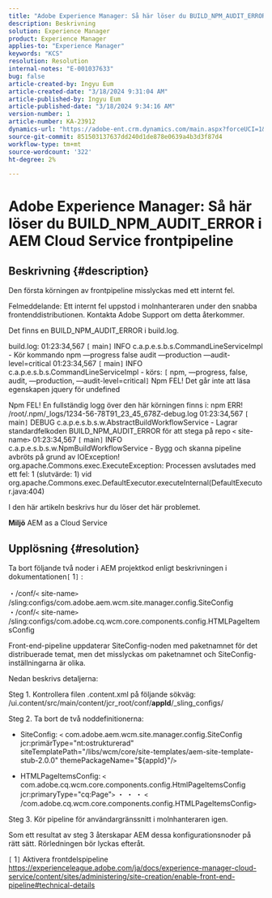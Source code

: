 ```yaml
---
title: "Adobe Experience Manager: Så här löser du BUILD_NPM_AUDIT_ERROR i AEM Cloud Service Front-end Pipeline"
description: Beskrivning
solution: Experience Manager
product: Experience Manager
applies-to: "Experience Manager"
keywords: "KCS"
resolution: Resolution
internal-notes: "E-001037633"
bug: false
article-created-by: Ingyu Eum
article-created-date: "3/18/2024 9:31:04 AM"
article-published-by: Ingyu Eum
article-published-date: "3/18/2024 9:34:16 AM"
version-number: 1
article-number: KA-23912
dynamics-url: "https://adobe-ent.crm.dynamics.com/main.aspx?forceUCI=1&pagetype=entityrecord&etn=knowledgearticle&id=ed0d093c-0ae5-ee11-904d-6045bd006704"
source-git-commit: 851503137637dd240d1de878e0639a4b3d3f87d4
workflow-type: tm+mt
source-wordcount: '322'
ht-degree: 2%

---
```


# Adobe Experience Manager: Så här löser du BUILD_NPM_AUDIT_ERROR i AEM Cloud Service frontpipeline

## Beskrivning {#description}


Den första körningen av frontpipeline misslyckas med ett internt fel.

Felmeddelande: Ett internt fel uppstod i molnhanteraren under den snabba frontenddistributionen. Kontakta Adobe Support om detta återkommer.

Det finns en BUILD_NPM_AUDIT_ERROR i build.log.

build.log: 01:23:34,567 `[` main`]`  INFO c.a.p.e.s.b.s.CommandLineServiceImpl - Kör kommando npm —progress false audit —production —audit-level=critical 01:23:34,567 `[` main`]`  INFO c.a.p.e.s.b.s.CommandLineServiceImpl - körs: `[` npm, —progress, false, audit, —production, —audit-level=critical`]`
Npm FEL! Det går inte att läsa egenskapen jquery för undefined

Npm FEL! En fullständig logg över den här körningen finns i: npm ERR! /root/.npm/_logs/1234-56-78T91_23_45_678Z-debug.log 01:23:34,567 `[` main`]`  DEBUG c.a.p.e.s.b.s.w.AbstractBuildWorkflowService - Lagrar standardfelkoden BUILD_NPM_AUDIT_ERROR för att stega på repo `<` site-name`>`
01:23:34,567 `[` main`]`  INFO c.a.p.e.s.b.s.w.NpmBuildWorkflowService - Bygg och skanna pipeline avbröts på grund av IOException!
org.apache.Commons.exec.ExecuteException: Processen avslutades med ett fel: 1 (slutvärde: 1) vid org.apache.Commons.exec.DefaultExecutor.executeInternal(DefaultExecutor.java:404)

I den här artikeln beskrivs hur du löser det här problemet.

<b>Miljö</b>
AEM as a Cloud Service


## Upplösning {#resolution}


Ta bort följande två noder i AEM projektkod enligt beskrivningen i dokumentationen`[` 1`]` :

・/conf/`<` site-name`>` /sling:configs/com.adobe.aem.wcm.site.manager.config.SiteConfig ・/conf/`<` site-name`>` /sling:configs/com.adobe.cq.wcm.core.components.config.HTMLPageItemsConfig

Front-end-pipeline uppdaterar SiteConfig-noden med paketnamnet för det distribuerade temat, men det misslyckas om paketnamnet och SiteConfig-inställningarna är olika.

Nedan beskrivs detaljerna:

Steg 1. Kontrollera filen .content.xml på följande sökväg: /ui.content/src/main/content/jcr_root/conf/__appId__/_sling_configs/

Steg 2. Ta bort de två noddefinitionerna:
- SiteConfig:
  `<` com.adobe.aem.wcm.site.manager.config.SiteConfig jcr:primärType=&quot;nt:ostrukturerad&quot; siteTemplatePath=&quot;/libs/wcm/core/site-templates/aem-site-template-stub-2.0.0&quot; themePackageName=&quot;${appId}&quot;/`>`

- HTMLPageItemsConfig:
  `<` com.adobe.cq.wcm.core.components.config.HtmlPageItemsConfig jcr:primaryType=&quot;cq:Page&quot;`>`
・ ・ ・
  `<` /com.adobe.cq.wcm.core.components.config.HTMLPageItemsConfig`>`

Steg 3. Kör pipeline för användargränssnitt i molnhanteraren igen.

Som ett resultat av steg 3 återskapar AEM dessa konfigurationsnoder på rätt sätt. Rörledningen bör lyckas efteråt.

`[` 1`]`  Aktivera frontdelspipeline https://experienceleague.adobe.com/ja/docs/experience-manager-cloud-service/content/sites/administering/site-creation/enable-front-end-pipeline#technical-details
